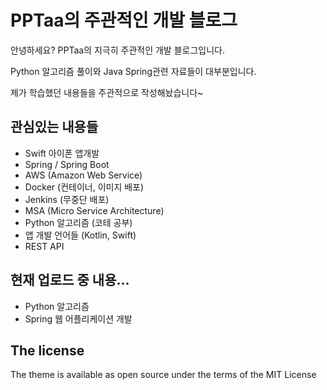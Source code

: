 # PPTaa의 주관적인 개발 블로그

안녕하세요? PPTaa의 지극히 주관적인 개발 블로그입니다.

Python 알고리즘 풀이와 Java Spring관련 자료들이 대부분입니다.

제가 학습했던 내용들을 주관적으로 작성해놨습니다~





## 관심있는 내용들

- Swift 아이폰 앱개발
- Spring / Spring Boot
- AWS (Amazon Web Service)
- Docker (컨테이너, 이미지 배포)
- Jenkins (무중단 배포)
- MSA (Micro Service Architecture)
- Python 알고리즘 (코테 공부)
- 앱 개발 언어들 (Kotlin, Swift)
- REST API







## 현재 업로드 중 내용...

- Python 알고리즘
- Spring 웹 어플리케이션 개발





































## The license

The theme is available as open source under the terms of the MIT License
